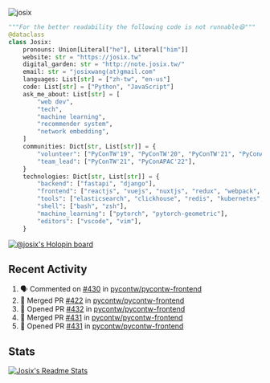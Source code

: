 ![josix](https://komarev.com/ghpvc/?username=josix)
```python
"""For the better readability the following code is not runnable😆"""
@dataclass
class Josix:
    pronouns: Union[Literal["he"], Literal["him"]]
    website: str = "https://josix.tw"
    digital_garden: str = "http://note.josix.tw/"
    email: str = "josixwang(at)gmail.com"
    languages: List[str] = ["zh-tw", "en-us"]
    code: List[str] = ["Python", "JavaScript"]
    ask_me_about: List[str] = [
        "web dev",
        "tech",
        "machine learning",
        "recommender system",
        "network embedding",
    ]
    communities: Dict[str, List[str]] = {
        "volunteer": ["PyConTW'19", "PyConTW'20", "PyConTW'21", "PyConAPAC'22"],
        "team_lead": ["PyConTW'21", "PyConAPAC'22"],
    }
    technologies: Dict[str, List[str]] = {
        "backend": ["fastapi", "django"],
        "frontend": ["reactjs", "vuejs", "nuxtjs", "redux", "webpack", "tailwindcss"],
        "tools": ["elasticsearch", "clickhouse", "redis", "kubernetes", "docker"],
        "shell": ["bash", "zsh"],
        "machine_learning": ["pytorch", "pytorch-geometric"],
        "editors": ["vscode", "vim"],
    }
```
[![@josix's Holopin board](https://holopin.io/api/user/board?user=josix)](https://holopin.io/@josix)

## Recent Activity
<!--START_SECTION:activity-->
1. 🗣 Commented on [#430](https://github.com/pycontw/pycontw-frontend/pull/430#issuecomment-1666007934) in [pycontw/pycontw-frontend](https://github.com/pycontw/pycontw-frontend)
2. 🎉 Merged PR [#422](https://github.com/pycontw/pycontw-frontend/pull/422) in [pycontw/pycontw-frontend](https://github.com/pycontw/pycontw-frontend)
3. 💪 Opened PR [#432](https://github.com/pycontw/pycontw-frontend/pull/432) in [pycontw/pycontw-frontend](https://github.com/pycontw/pycontw-frontend)
4. 🎉 Merged PR [#431](https://github.com/pycontw/pycontw-frontend/pull/431) in [pycontw/pycontw-frontend](https://github.com/pycontw/pycontw-frontend)
5. 💪 Opened PR [#431](https://github.com/pycontw/pycontw-frontend/pull/431) in [pycontw/pycontw-frontend](https://github.com/pycontw/pycontw-frontend)
<!--END_SECTION:activity-->



## Stats
[![Josix's Readme Stats](https://github-readme-stats.vercel.app/api?username=josix&show_icons=true&theme=default&count_private=true&card_width=400)](https://github.com/anuraghazra/github-readme-stats)
